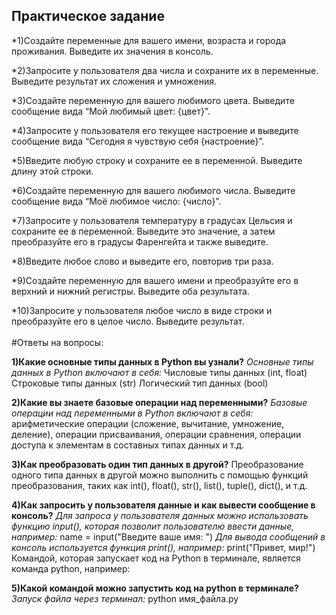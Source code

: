 ## Практическое задание
*1)Создайте переменные для вашего имени, возраста и города проживания. Выведите их значения в консоль.
<br>

*2)Запросите у пользователя два числа и сохраните их в переменные. Выведите результат их сложения и умножения.
<br>

*3)Создайте переменную для вашего любимого цвета. Выведите сообщение вида “Мой любимый цвет: {цвет}”.
<br>

*4)Запросите у пользователя его текущее настроение и выведите сообщение вида “Сегодня я чувствую себя {настроение}”.
<br>

*5)Введите любую строку и сохраните ее в переменной. Выведите длину этой строки.
<br>

*6)Создайте переменную для вашего любимого числа. Выведите сообщение вида “Моё любимое число: {число}”.
<br>

*7)Запросите у пользователя температуру в градусах Цельсия и сохраните ее в переменной. Выведите это значение, а затем преобразуйте его в градусы Фаренгейта и также выведите.
<br>

*8)Введите любое слово и выведите его, повторив три раза.
<br>

*9)Создайте переменную для вашего имени и преобразуйте его в верхний и нижний регистры. Выведите оба результата.
<br>

*10)Запросите у пользователя любое число в виде строки и преобразуйте его в целое число. Выведите результат.
<br>
<br>
                                        #Ответы на вопросы:                            

**1)Какие основные типы данных в Python вы узнали?**
*Основные типы данных в Python включают в себя:*
Числовые типы данных (int, float)
Строковые типы данных (str)
Логический тип данных (bool)
<br>

**2)Какие вы знаете базовые операции над переменными?**
 *Базовые операции над переменными в Python включают в себя:* арифметические операции (сложение, вычитание, умножение, деление), операции присваивания, операции сравнения, операции доступа к элементам в составных типах данных и т.д.
<br>

**3)Как преобразовать один тип данных в другой?**
Преобразование одного типа данных в другой можно выполнить с помощью функций преобразования, таких как int(), float(), str(), list(), tuple(), dict(), и т.д.
<br>

**4)Как запросить у пользователя данные и как вывести сообщение в консоль?**
*Для запроса у пользователя данных можно использовать функцию input(), которая позволит пользователю ввести данные, например:*
name = input("Введите ваше имя: ")
*Для вывода сообщений в консоль используется функция print(), например:*
print("Привет, мир!")
Командой, которая запускает код на Python в терминале, является команда python, например:
<br>

**5)Какой командой можно запустить код на python в терминале?**
*Запуск файла через терминал:*
python имя_файла.py


